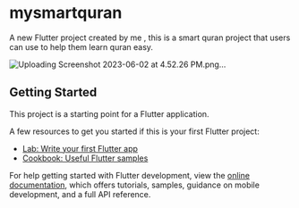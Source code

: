 # mysmartquran

A new Flutter project created by me , this is a smart quran project that users can use to help them learn quran easy.

![Uploading Screenshot 2023-06-02 at 4.52.26 PM.png…]()

## Getting Started

This project is a starting point for a Flutter application.

A few resources to get you started if this is your first Flutter project:

- [Lab: Write your first Flutter app](https://docs.flutter.dev/get-started/codelab)
- [Cookbook: Useful Flutter samples](https://docs.flutter.dev/cookbook)

For help getting started with Flutter development, view the
[online documentation](https://docs.flutter.dev/), which offers tutorials,
samples, guidance on mobile development, and a full API reference.

